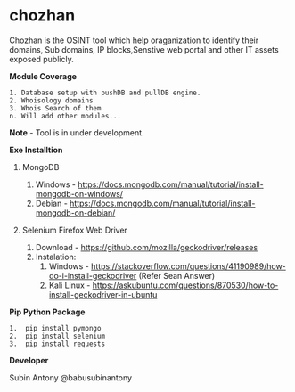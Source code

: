# chozhan

Chozhan is the OSINT tool which help oraganization to identify their domains, Sub domains, IP blocks,Senstive web portal and other IT assets exposed publicly.

**Module Coverage**

    1. Database setup with pushDB and pullDB engine.
    2. Whoisology domains
    3. Whois Search of them
    n. Will add other modules...

**Note** - Tool is in under development.

**Exe Installtion**

1. MongoDB

    1. Windows - https://docs.mongodb.com/manual/tutorial/install-mongodb-on-windows/ <br/>
    2. Debian - https://docs.mongodb.com/manual/tutorial/install-mongodb-on-debian/<br/>

2. Selenium Firefox Web Driver

    1. Download - https://github.com/mozilla/geckodriver/releases<br/>
    2. Instalation:<br/>
        1. Windows - https://stackoverflow.com/questions/41190989/how-do-i-install-geckodriver (Refer Sean Answer)<br/>
        2. Kali Linux  - https://askubuntu.com/questions/870530/how-to-install-geckodriver-in-ubuntu<br/>

**Pip Python Package** <br/>

    1.  pip install pymongo
    2.  pip install selenium
    3.  pip install requests

**Developer** <br/>

Subin Antony @babusubinantony